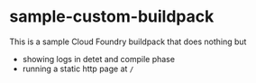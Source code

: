# sample-custom-buildpack

This is a sample Cloud Foundry buildpack that does nothing but
- showing logs in detet and compile phase
- running a static http page at `/`

